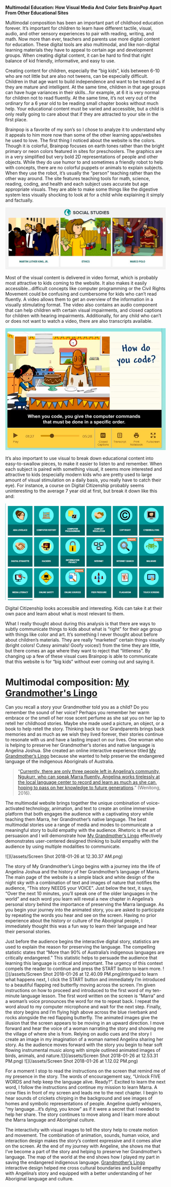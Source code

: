 **Multimodal Education: How Visual Media And Color Sets BrainPop Apart From Other Educational Sites**



Multimodal composition has been an important part of childhood education forever. It’s important for children to learn have different tactile, visual, audio, and other sensory experiences to pair with reading, writing, and math. Now more than ever, teachers and parents use more digital content for education. These digital tools are also multimodal, and like non-digital learning materials they have to appeal to certain age and development groups. When creating digital content, it can be hard to find that right balance of kid friendly, informative, and easy to use.

Creating content for children, especially the “big kids”, kids between 6-10 who are not little but are also not tweens, can be especially difficult. Children in that age want to build independence and want to be treated as if they are mature and intelligent. At the same time, children in that age groups can have huge variances in their skills…for example, at 6 it is very normal for children not to read fluently. At the same time, it’s not very out of the ordinary for a 6 year old to be reading small chapter books without much help. Your educational content must be varied and accessible, but a child is only really going to care about that if they are attracted to your site in the first place.

Brainpop is a favorite of my son’s so I chose to analyze it to understand why it appeals to him more now than some of the other learning apps/websites he used to love. The first thing I noticed about the website is the colors. Though it is colorful, Brainpop focuses on earth tones rather than the bright primary or neon colors featured in sites for preschoolers. The graphics are in a very simplified but very bold 2D representations of people and other objects. While they do use humor to and sometimes a friendly robot to help with concepts, there are no colorful puppets or animals to explain subjects. When they use the robot, it’s usually the “person” teaching rather than the other way around. The site features teaching tools for math, science, reading, coding, and health and each subject uses accurate but age appropriate visuals. They are able to make some things like the digestive system less visually shocking to look at for a child while explaining it simply and factually.

![](/assets/gitbook1.JPG)

Most of the visual content is delivered in video format, which is probably most attractive to kids coming to the website. It also makes it easily accessible…difficult concepts like computer programming or the Civil Rights Movement could be confusing and cumbersome for kids who can’t read fluently. A video allows them to get an overview of the information in a visually stimulating format. The video also contains an audio component that can help children with certain visual impairments, and closed captions for children with hearing impairments. Additionally, for any child who can’t or does not want to watch a video, there are also transcripts available.

![](/assets/gitbook2.JPG)

It’s also important to use visual to break down educational content into easy-to-swallow pieces, to make it easier to listen to and remember. When each subject is paired with something visual, it seems more interested and attractive to kids \(especially modern kids who are pretty used to large amount of visual stimulation on a daily basis, you really have to catch their eye\). For instance, a course on Digital Citizenship probably seems uninteresting to the average 7 year old at first, but break it down like this and:

![](/assets/gitbook3.JPG)

Digital Citizenship looks accessible and interesting. Kids can take it at their own pace and learn about what is most relevant to them.

What I really thought about during this analysis is that there are ways to subtly communicate things to kids about what is “right” for their age group with things like color and art. It’s something I never thought about before about children’s materials. They are really “marketed” certain things visually \(bright colors! Cutesy animals! Goofy voices!\) from the time they are little, but there comes an age where they want to reject that “littleness”. By changing up a few of these visual cues Brainpop is able to communicate that this website is for “big kids” without ever coming out and saying it.

# Multimodal composition: [My Grandmother's Lingo](https://www.sbs.com.au/mygrandmotherslingo/)

Can you recall a story your Grandmother told you as a child? Do you remember the sound of her voice? Perhaps you remember her warm embrace or the smell of her rose scent perfume as she sat you on her lap to retell her childhood stories. Maybe she made used a picture, an object, or a book to help retell the story. Thinking back to our Grandparents brings back memories and as much as we wish they lived forever, their stories continue to resonate with us and have a lasting impact on our lives. One woman who is helping to preserve her Grandmother’s stories and native language is Angelina Joshua. She created an online interactive experience titled [My Grandmother’s Lingo](https://www.sbs.com.au/mygrandmotherslingo/) because she wanted to help preserve the endangered language of the indigenous Aboriginals of Australia.

> “[Currently, there are only three people left in Angelina’s community, Ngukurr, who can speak Marra fluently. Angelina works tirelessly at the local language center to record and learn as much as she can, hoping to pass on her knowledge to future generations](https://www.sbs.com.au/learn/mygrandmotherslingo-explainer).” \(Wenitong, 2016\).

The multimodal website brings together the unique combination of voice-activated technology, animation, and text to create an online immersive platform that both engages the audience with a captivating story while teaching them Marra, her Grandmother’s native language. The best multimodal stories use a range of media and modes to communicate a meaningful story to build empathy with the audience. Rhetoric is the art of persuasion and I will demonstrate how [My Grandmother’s Lingo](https://www.sbs.com.au/mygrandmotherslingo/) effectively demonstrates user-centered designed thinking to build empathy with the audience by using multiple modalities to communicate.

![](/assets/Screen Shot 2018-01-26 at 12.30.37 AM.png)

The story of My Grandmother’s Lingo begins with a journey into the life of Angelina Joshua and the history of her Grandmother’s language of Marra. The main page of the website is a simple black and white design of the night sky with a combination of text and images of nature that notifies the audience, “This story NEEDS your VOICE”. Just below the text, it says, “Over the next 10 minutes, you’ll speak one of the older languages in the world” and each word you learn will reveal a new chapter in Angelina’s personal story behind the importance of preserving the Marra language. As you begin your journey into the animated story, you are asked to participate by repeating the words you hear and see on the screen. Having no prior experience about the history or culture of the Aboriginal people, I immediately thought this was a fun way to learn their language and hear their personal stories.

Just before the audience begins the interactive digital story, statistics are used to explain the reason for preserving the language. The compelling statistic states that “More than 90% of Australia’s indigenous languages are critically endangered.” This statistic helps to persuade the audience that learning this language is critical and important. The urgency of this context compels the reader to continue and press the START button to learn more. ![](/assets/Screen Shot 2018-01-26 at 12.40.09 PM.png)Intrigued to learn what happens next, I click the START button and immediately I’m introduced to a beautiful flapping red butterfly moving across the screen. I’m given instructions on how to proceed and introduced to the first word of my ten-minute language lesson. The first word written on the screen is “Marra” and a woman’s voice pronounces the word for me to repeat back. I repeat the word aloud to my computer microphone and wait for the next step. Finally, the story begins and I’m flying high above across the blue riverbank and rocks alongside the red flapping butterfly. The animated images give the illusion that the screen appears to be moving in an upward direction. I move forward and hear the voice of a woman narrating the story and showing me the village of where she is from. Relying on audio cues and the story I create an image in my imagination of a woman named Angelina sharing her story. As the audience moves forward with the story you begin to hear soft flowing instrumental music along with simple outlined animated images of birds, animals, and nature.![](/assets/Screen Shot 2018-01-26 at 12.53.31 PM.png) ![](/assets/Screen Shot 2018-01-26 at 1.12.02 PM.png)

For a moment I stop to read the instructions on the screen that remind me of my presence in the story. The words of encouragement say, “Unlock FIVE WORDS and help keep the language alive. Ready?”. Excited to learn the next word, I follow the instructions and continue my mission to learn Marra. A crow flies in front of my screen and leads me to the next chapter. I begin to hear sounds of crickets chirping in the background and see images of homes and symbolic representations of people. Angeline quietly whispers, “my language…it’s dying, you know” as if it were a secret that I needed to help her share. The story continues to move along and I learn more about the Marra language and Aboriginal culture.

The interactivity with visual images to tell the story help to create motion and movement. The combination of animation, sounds, human voice, and interaction design makes the story’s content expressive and it comes alive on the screen. At the end of my journey with Angeline, she shows me that I’ve become a part of the story and helping to preserve her Grandmother’s language. The map of the world at the end shows how I played my part in saving the endangered indigenous language. [Grandmother’s Lingo ](https://www.sbs.com.au/mygrandmotherslingo/)interactive design helped me cross cultural boundaries and build empathy with Angelina’s story and equipped with a better understanding of her Aboriginal language and culture.

